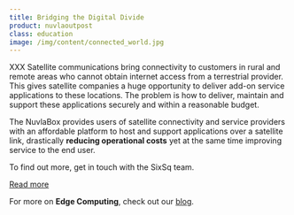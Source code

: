 ```yaml
---
title: Bridging the Digital Divide
product: nuvlaoutpost
class: education
image: /img/content/connected_world.jpg
---
```


XXX Satellite communications bring connectivity to customers in rural and remote areas who cannot obtain internet access from a terrestrial provider. This gives satellite companies a huge opportunity to deliver add-on service applications to these locations. The problem is how to deliver, maintain and support these applications securely and within a reasonable budget. 

The NuvlaBox provides users of satellite connectivity and service providers with an affordable platform to host and support applications over a satellite link, drastically **reducing operational costs** yet at the same time improving service to the end user.

To find out more, get in touch with the SixSq team.

<a class="btn-sixsq color-3" href="https://cdn2.hubspot.net/hubfs/475360/Marketing%20Materials/Solutions%20Brief/NuvlaBox%20Smart%20Street%20Lighting%20Application.pdf"><i class="fa fa-plus-square-o"></i>  Read more</a>

For more on **Edge Computing**, check out our [blog](http://media.sixsq.com/blog/what-is-edge-computing).
